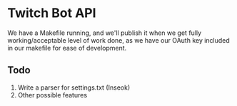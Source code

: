 Twitch Bot API
=========================

We have a Makefile running, and we'll publish it when we get fully working/acceptable level of work done, as we have our OAuth key included in our makefile for ease of development.

Todo
-------------------------------

1. Write a parser for settings.txt (Inseok)
2. Other possible features